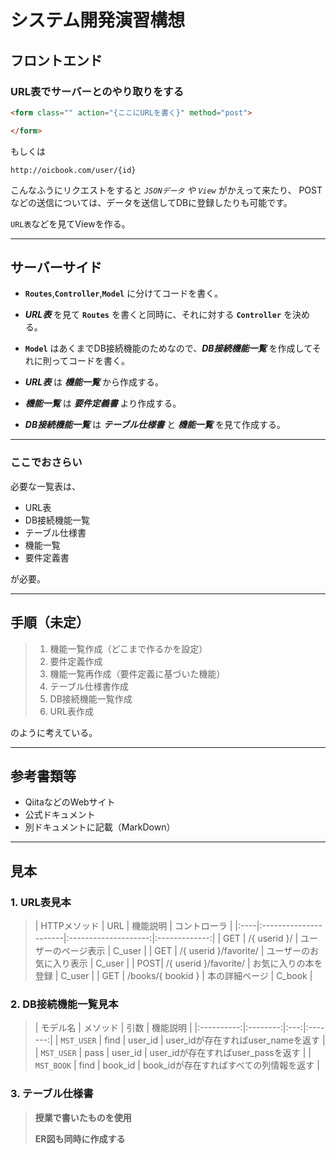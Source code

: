 # システム開発演習構想

## フロントエンド
### URL表でサーバーとのやり取りをする

```html
<form class="" action="{ここにURLを書く}" method="post">

</form>
```
もしくは
```
http://oicbook.com/user/{id}
```
こんなふうにリクエストをすると *`JSONデータ` や `View`* がかえって来たり、
POSTなどの送信については、データを送信してDBに登録したりも可能です。


`URL表`などを見てViewを作る。

***

## サーバーサイド

- **`Routes`**,**`Controller`**,**`Model`** に分けてコードを書く。

- ***URL表*** を見て **`Routes`** を書くと同時に、それに対する **`Controller`** を決める。

- **`Model`** はあくまでDB接続機能のためなので、***DB接続機能一覧*** を作成してそれに則ってコードを書く。

- ***URL表*** は ***機能一覧*** から作成する。

- ***機能一覧*** は ***要件定義書*** より作成する。

- ***DB接続機能一覧*** は ***テーブル仕様書*** と ***機能一覧*** を見て作成する。

***

### ここでおさらい

必要な一覧表は、
  - URL表
  - DB接続機能一覧
  - テーブル仕様書
  - 機能一覧
  - 要件定義書

が必要。

***

## 手順（未定）

 > 1. 機能一覧作成（どこまで作るかを設定）
 > 2. 要件定義作成
 > 3. 機能一覧再作成（要件定義に基づいた機能）
 > 4. テーブル仕様書作成
 > 5. DB接続機能一覧作成
 > 6. URL表作成

のように考えている。

***

## 参考書類等
 - QiitaなどのWebサイト
 - 公式ドキュメント
 - 別ドキュメントに記載（MarkDown）

***

## 見本

### 1. URL表見本
>| HTTPメソッド | URL           | 機能説明               | コントローラ   |
|:----|:----------------------|:--------------------:|:-------------:|
| GET | /{ userid }/          | ユーザーのページ表示     | C_user        |
| GET | /{ userid }/favorite/ | ユーザーのお気に入り表示 | C_user         |
| POST| /{ userid }/favorite/ | お気に入りの本を登録     | C_user        |
| GET | /books/{ bookid }     | 本の詳細ページ          | C_book        |

### 2. DB接続機能一覧見本
>| モデル名     | メソッド | 引数 | 機能説明 |
|:----------:|:--------:|:---:|:-------:|
| `MST_USER` | find | user_id | user_idが存在すればuser_nameを返す |
| `MST_USER` | pass | user_id | user_idが存在すればuser_passを返す |
| `MST_BOOK` | find | book_id | book_idが存在すればすべての列情報を返す |

### 3. テーブル仕様書
> **授業で書いたものを使用**
>
> **ER図も同時に作成する**
